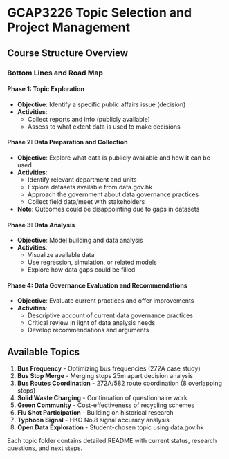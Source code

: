 # GCAP3226 Topic Selection and Project Management

## Course Structure Overview

### Bottom Lines and Road Map

#### Phase 1: Topic Exploration
- **Objective**: Identify a specific public affairs issue (decision)
- **Activities**: 
  - Collect reports and info (publicly available)
  - Assess to what extent data is used to make decisions

#### Phase 2: Data Preparation and Collection
- **Objective**: Explore what data is publicly available and how it can be used
- **Activities**:
  - Identify relevant department and units
  - Explore datasets available from data.gov.hk
  - Approach the government about data governance practices
  - Collect field data/meet with stakeholders
- **Note**: Outcomes could be disappointing due to gaps in datasets

#### Phase 3: Data Analysis
- **Objective**: Model building and data analysis
- **Activities**:
  - Visualize available data
  - Use regression, simulation, or related models
  - Explore how data gaps could be filled

#### Phase 4: Data Governance Evaluation and Recommendations
- **Objective**: Evaluate current practices and offer improvements
- **Activities**:
  - Descriptive account of current data governance practices
  - Critical review in light of data analysis needs
  - Develop recommendations and arguments

## Available Topics

1. **Bus Frequency** - Optimizing bus frequencies (272A case study)
2. **Bus Stop Merge** - Merging stops 25m apart decision analysis
3. **Bus Routes Coordination** - 272A/582 route coordination (8 overlapping stops)
4. **Solid Waste Charging** - Continuation of questionnaire work
5. **Green Community** - Cost-effectiveness of recycling schemes
6. **Flu Shot Participation** - Building on historical research
7. **Typhoon Signal** - HKO No.8 signal accuracy analysis
8. **Open Data Exploration** - Student-chosen topic using data.gov.hk

Each topic folder contains detailed README with current status, research questions, and next steps.